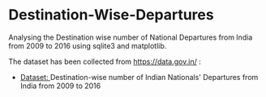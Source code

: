# Destination-Wise-Departures
Analysing the Destination wise number of National Departures from India from 2009 to 2016 using sqlite3 and matplotlib.

The dataset has been collected from https://data.gov.in/ : <br>
- <a href = "https://data.gov.in/resources/destination-wise-number-indian-nationals-departures-india-2009-2016">Dataset: </a>Destination-wise number of Indian Nationals' Departures from India from 2009 to 2016 

